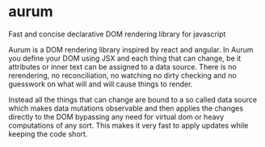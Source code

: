 # aurum
Fast and concise declarative DOM rendering library for javascript

Aurum is a DOM rendering library inspired by react and angular. 
In Aurum you define your DOM using JSX and each thing that can change, be it attributes or inner text can be assigned to a data source.
There is no rerendering, no reconciliation, no watching no dirty checking and no guesswork on what will and will cause things to render.

Instead all the things that can change are bound to a so called data source which makes data mutations 
observable and then applies the changes directly to the DOM bypassing any need for virtual dom or heavy computations of any sort. 
This makes it very fast to apply updates while keeping the code short.
